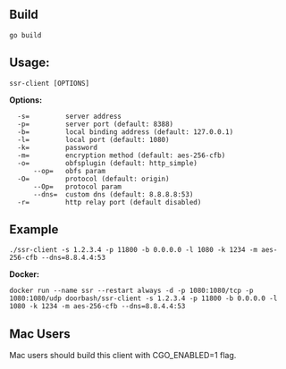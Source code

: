 ## Build
```
go build
```

## Usage:
```
ssr-client [OPTIONS]
```

**Options:**
```
  -s=         server address
  -p=         server port (default: 8388)
  -b=         local binding address (default: 127.0.0.1)
  -l=         local port (default: 1080)
  -k=         password
  -m=         encryption method (default: aes-256-cfb)
  -o=         obfsplugin (default: http_simple)
      --op=   obfs param
  -O=         protocol (default: origin)
      --Op=   protocol param
      --dns=  custom dns (default: 8.8.8.8:53)
  -r=         http relay port (default disabled)
```

## Example
```
./ssr-client -s 1.2.3.4 -p 11800 -b 0.0.0.0 -l 1080 -k 1234 -m aes-256-cfb --dns=8.8.4.4:53
```

**Docker:**
```
docker run --name ssr --restart always -d -p 1080:1080/tcp -p 1080:1080/udp doorbash/ssr-client -s 1.2.3.4 -p 11800 -b 0.0.0.0 -l 1080 -k 1234 -m aes-256-cfb --dns=8.8.4.4:53
```

## Mac Users
Mac users should build this client with CGO_ENABLED=1 flag.
